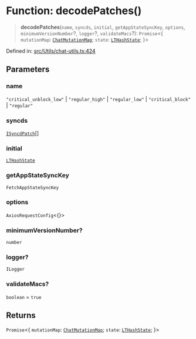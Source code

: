 # Function: decodePatches()

> **decodePatches**(`name`, `syncds`, `initial`, `getAppStateSyncKey`, `options`, `minimumVersionNumber`?, `logger`?, `validateMacs`?): `Promise`\<\{ `mutationMap`: [`ChatMutationMap`](../type-aliases/ChatMutationMap.md); `state`: [`LTHashState`](../type-aliases/LTHashState.md); \}\>

Defined in: [src/Utils/chat-utils.ts:424](https://github.com/Fokusdotid/bail/blob/3bd64a6fd6e8fc52d3ec9ba842534bed26103555/src/Utils/chat-utils.ts#L424)

## Parameters

### name

`"critical_unblock_low"` | `"regular_high"` | `"regular_low"` | `"critical_block"` | `"regular"`

### syncds

[`ISyncdPatch`](../namespaces/proto/interfaces/ISyncdPatch.md)[]

### initial

[`LTHashState`](../type-aliases/LTHashState.md)

### getAppStateSyncKey

`FetchAppStateSyncKey`

### options

`AxiosRequestConfig`\<\{\}\>

### minimumVersionNumber?

`number`

### logger?

`ILogger`

### validateMacs?

`boolean` = `true`

## Returns

`Promise`\<\{ `mutationMap`: [`ChatMutationMap`](../type-aliases/ChatMutationMap.md); `state`: [`LTHashState`](../type-aliases/LTHashState.md); \}\>
